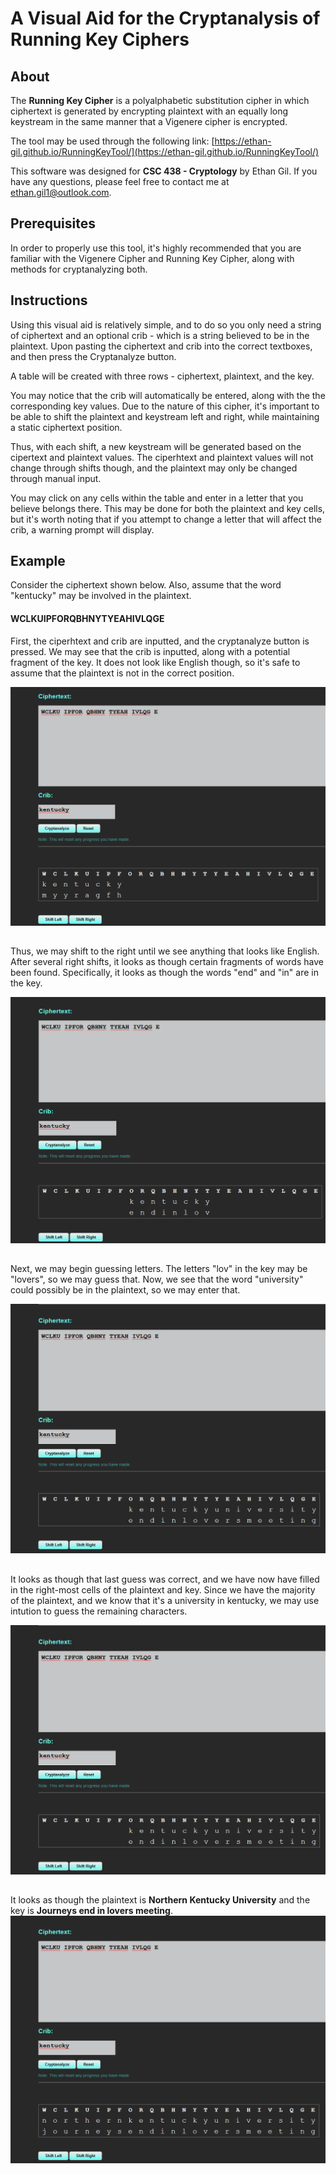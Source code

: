 
# A Visual Aid for the Cryptanalysis of Running Key Ciphers

  

## About

  
  

The **Running Key Cipher** is a polyalphabetic substitution cipher in which ciphertext is generated by encrypting plaintext with an equally long keystream in the same manner that a Vigenere cipher is encrypted.

  

The tool may be used through the following link: [https://ethan-gil.github.io/RunningKeyTool/](https://ethan-gil.github.io/RunningKeyTool/)

This software was designed for **CSC 438 - Cryptology** by Ethan Gil. If you have any questions, please feel free to contact me at ethan.gil1@outlook.com.
  
  

## Prerequisites

  

In order to properly use this tool, it's highly recommended that you are familiar with the Vigenere Cipher and Running Key Cipher, along with methods for cryptanalyzing both.

  
  

## Instructions

  

Using this visual aid is relatively simple, and to do so you only need a string of ciphertext and an optional crib - which is a string believed to be in the plaintext. Upon pasting the ciphertext and crib into the correct textboxes, and then press the Cryptanalyze button.

  

A table will be created with three rows - ciphertext, plaintext, and the key.

  

You may notice that the crib will automatically be entered, along with the the corresponding key values. Due to the nature of this cipher, it's important to be able to shift the plaintext and keystream left and right, while maintaining a static ciphertext position.

  

Thus, with each shift, a new keystream will be generated based on the cipertext and plaintext values. The ciperhtext and plaintext values will not change through shifts though, and the plaintext may only be changed through manual input.

  

You may click on any cells within the table and enter in a letter that you believe belongs there. This may be done for both the plaintext and key cells, but it's worth noting that if you attempt to change a letter that will affect the crib, a warning prompt will display.

  
## Example
Consider the ciphertext shown below. Also, assume that the word "kentucky" may be involved in the plaintext.

#### WCLKUIPFORQBHNYTYEAHIVLQGE

  
First, the ciperhtext and crib are inputted, and the cryptanalyze button is pressed. We may see that the crib is inputted, along with a potential fragment of the key. It does not look like English though, so it's safe to assume that the plaintext is not in the correct position.


![1.png](images/1.png?raw=true  "1.png")
##

Thus, we may shift to the right until we see anything that looks like English. After several right shifts, it looks as though certain fragments of words have been found. Specifically, it looks as though the words "end" and "in" are in the key.


![2.png](images/2.png?raw=true  "2.png")
##


Next, we may begin guessing letters. The letters "lov" in the key may be "lovers", so we may guess that. Now, we see that the word "university" could possibly be in the plaintext, so we may enter that.


![3.png](images/4.png?raw=true  "3.png")
##

It looks as though that last guess was correct, and we have now have filled in the right-most cells of the plaintext and key. Since we have the majority of the plaintext, and we know that it's a university in kentucky, we may use intution to guess the remaining characters.


![4.png](images/4.png?raw=true  "4.png")
##


It looks as though the plaintext is **Northern Kentucky University** and the key is **Journeys end in lovers meeting**.
![5.png](images/5.png?raw=true  "5.png")


